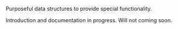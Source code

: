 Purposeful data structures to provide special functionality.

Introduction and documentation in progress. Will not coming soon.